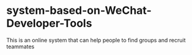 # system-based-on-WeChat-Developer-Tools
This is an online system that can help people to find groups and recruit teammates
